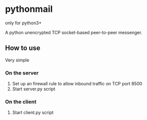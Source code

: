 # pythonmail

only for python3+

A python unencrypted TCP socket-based peer-to-peer messenger.

## How to use

Very simple

### On the server 
1. Set up an firewall rule to allow inbound traffic on TCP port 8500
2. Start server.py script

### On the client
1. Start client.py script
